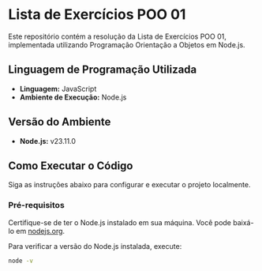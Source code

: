 # Lista de Exercícios POO 01

Este repositório contém a resolução da Lista de Exercícios POO 01, implementada utilizando Programação Orientação a Objetos em Node.js.

## Linguagem de Programação Utilizada

* **Linguagem:** JavaScript
* **Ambiente de Execução:** Node.js

## Versão do Ambiente

* **Node.js:** v23.11.0

## Como Executar o Código

Siga as instruções abaixo para configurar e executar o projeto localmente.

### Pré-requisitos

Certifique-se de ter o Node.js instalado em sua máquina. Você pode baixá-lo em [nodejs.org](https://nodejs.org/).

Para verificar a versão do Node.js instalada, execute:

```bash
node -v